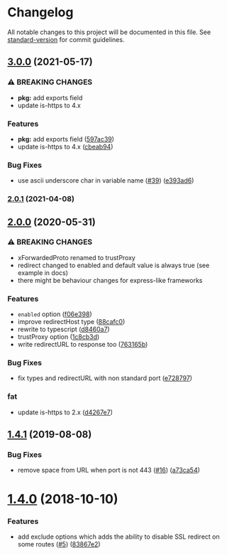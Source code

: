 # Changelog

All notable changes to this project will be documented in this file. See [standard-version](https://github.com/conventional-changelog/standard-version) for commit guidelines.

## [3.0.0](https://github.com/unjs/redirect-ssl/compare/v2.0.1...v3.0.0) (2021-05-17)


### ⚠ BREAKING CHANGES

* **pkg:** add exports field
* update is-https to 4.x

### Features

* **pkg:** add exports field ([597ac39](https://github.com/unjs/redirect-ssl/commit/597ac395cac0dfccf9482539d738475cf9c9d1e3))
* update is-https to 4.x ([cbeab94](https://github.com/unjs/redirect-ssl/commit/cbeab94ab3d4d2f64fa36443bd8ec58a497eb6dd))


### Bug Fixes

* use ascii underscore char in variable name ([#39](https://github.com/unjs/redirect-ssl/issues/39)) ([e393ad6](https://github.com/unjs/redirect-ssl/commit/e393ad6b11fe76e43934f9737fdc5c1696e0806c))

### [2.0.1](https://github.com/unjs/redirect-ssl/compare/v2.0.0...v2.0.1) (2021-04-08)

## [2.0.0](https://github.com/unjs/redirect-ssl/compare/v1.4.1...v2.0.0) (2020-05-31)


### ⚠ BREAKING CHANGES

* xForwardedProto renamed to trustProxy
* redirect changed to enabled and default value is always true (see example in docs)
* there might be behaviour changes for express-like frameworks

### Features

* `enabled` option ([f06e398](https://github.com/unjs/redirect-ssl/commit/f06e3982a61bd3e6a98fdc09ab4aab85575b0e70))
* improve redirectHost type ([88cafc0](https://github.com/unjs/redirect-ssl/commit/88cafc0fb54c6507286d5dfa9c30a5368003513b))
* rewrite to typescript ([d8460a7](https://github.com/unjs/redirect-ssl/commit/d8460a73cd29328e055203181900bf2fa4d011b1))
* trustProxy option ([1c8cb3d](https://github.com/unjs/redirect-ssl/commit/1c8cb3d8c769a961f96f442e922242030c0d6645))
* write redirectURL to response too ([763165b](https://github.com/unjs/redirect-ssl/commit/763165b221a7b37957618bfe7f7f7b533790fa96))


### Bug Fixes

* fix types and redirectURL with non standard port ([e728797](https://github.com/unjs/redirect-ssl/commit/e72879708dc4a664edd3366997f87965d6d99dfc))


### fat

* update is-https to 2.x ([d4267e7](https://github.com/unjs/redirect-ssl/commit/d4267e76a2e176ed792a03f80b3ffebf7e39ea7e))

<a name="1.4.1"></a>
## [1.4.1](https://github.com/nuxt-community/redirect-ssl/compare/v1.4.0...v1.4.1) (2019-08-08)


### Bug Fixes

* remove space from URL when port is not 443 ([#16](https://github.com/nuxt-community/redirect-ssl/issues/16)) ([a73ca54](https://github.com/nuxt-community/redirect-ssl/commit/a73ca54))



<a name="1.4.0"></a>
# [1.4.0](https://github.com/nuxt-community/redirect-ssl/compare/v1.3.0...v1.4.0) (2018-10-10)


### Features

* add exclude options which adds the ability to disable SSL redirect on some routes ([#5](https://github.com/nuxt-community/redirect-ssl/issues/5)) ([83867e2](https://github.com/nuxt-community/redirect-ssl/commit/83867e2))
